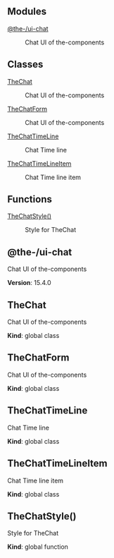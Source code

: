 <!--- Code generated by @the-/script-doc. DO NOT EDIT. -->

## Modules

<dl>
<dt><a href="#module_@the-/ui-chat">@the-/ui-chat</a></dt>
<dd><p>Chat UI of the-components</p>
</dd>
</dl>

## Classes

<dl>
<dt><a href="#TheChat">TheChat</a></dt>
<dd><p>Chat UI of the-components</p>
</dd>
<dt><a href="#TheChatForm">TheChatForm</a></dt>
<dd><p>Chat UI of the-components</p>
</dd>
<dt><a href="#TheChatTimeLine">TheChatTimeLine</a></dt>
<dd><p>Chat Time line</p>
</dd>
<dt><a href="#TheChatTimeLineItem">TheChatTimeLineItem</a></dt>
<dd><p>Chat Time line item</p>
</dd>
</dl>

## Functions

<dl>
<dt><a href="#TheChatStyle">TheChatStyle()</a></dt>
<dd><p>Style for TheChat</p>
</dd>
</dl>

<a name="module_@the-/ui-chat"></a>

## @the-/ui-chat
Chat UI of the-components

**Version**: 15.4.0  
<a name="TheChat"></a>

## TheChat
Chat UI of the-components

**Kind**: global class  
<a name="TheChatForm"></a>

## TheChatForm
Chat UI of the-components

**Kind**: global class  
<a name="TheChatTimeLine"></a>

## TheChatTimeLine
Chat Time line

**Kind**: global class  
<a name="TheChatTimeLineItem"></a>

## TheChatTimeLineItem
Chat Time line item

**Kind**: global class  
<a name="TheChatStyle"></a>

## TheChatStyle()
Style for TheChat

**Kind**: global function
